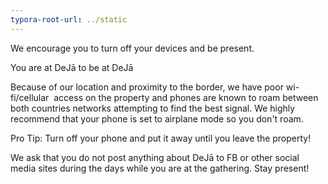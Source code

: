 ```yaml
---
typora-root-url: ../static
---
```


We encourage you to turn off your devices and be present.  		

You are at DeJā to be at DeJā

Because of our location and proximity to the border, we have poor wi-fi/cellular  access on the property and phones are known to roam between both countries networks attempting to find the best signal.  We highly recommend that your phone is set to airplane mode so you don't roam. 

Pro Tip:  Turn off your phone and put it away until you leave the property!

We ask that you do not post anything about DeJā to FB or other social media sites during the days while you are at the gathering. Stay present!
